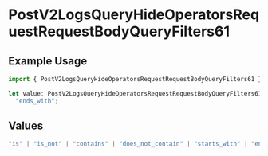 # PostV2LogsQueryHideOperatorsRequestRequestBodyQueryFilters61

## Example Usage

```typescript
import { PostV2LogsQueryHideOperatorsRequestRequestBodyQueryFilters61 } from "orq-poc-typescript-multi-env-version/models/operations";

let value: PostV2LogsQueryHideOperatorsRequestRequestBodyQueryFilters61 =
  "ends_with";
```

## Values

```typescript
"is" | "is_not" | "contains" | "does_not_contain" | "starts_with" | "ends_with" | "is_empty" | "is_not_empty"
```
